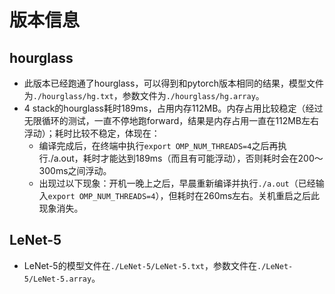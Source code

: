 # 版本信息

## hourglass

* 此版本已经跑通了hourglass，可以得到和pytorch版本相同的结果，模型文件为`./hourglass/hg.txt`，参数文件为`./hourglass/hg.array`。
* 4 stack的hourglass耗时189ms，占用内存112MB。内存占用比较稳定（经过无限循环的测试，一直不停地跑forward，结果是内存占用一直在112MB左右浮动）；耗时比较不稳定，体现在：
  * 编译完成后，在终端中执行`export OMP_NUM_THREADS=4`之后再执行./a.out，耗时才能达到189ms（而且有可能浮动），否则耗时会在200～300ms之间浮动。
  * 出现过以下现象：开机一晚上之后，早晨重新编译并执行`./a.out`（已经输入`export OMP_NUM_THREADS=4`），但耗时在260ms左右。关机重启之后此现象消失。

## LeNet-5

* LeNet-5的模型文件在`./LeNet-5/LeNet-5.txt`，参数文件在`./LeNet-5/LeNet-5.array`。